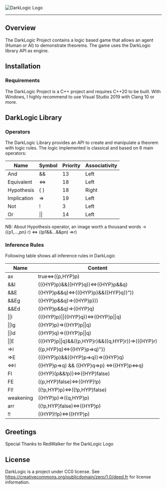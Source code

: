 ![DarkLogic Logo](https://github.com/BlackWalker01/DarkLogic/blob/master/DarkLogic/dk_logo.png)

--------------------------------------------------------------------------------

## Overview
The DarkLogic Project contains a logic based game that allows an agent (Human or AI) to 
demonstrate theorems. The game uses the DarkLogic library API as engine.

## Installation
### Requirements
The DarkLogic Project is a C++ project and requires C++20 to be built. 
With Windows, I highly recommend to use Visual Studio 2019 with Clang 10 or more.

## DarkLogic Library
### Operators
The DarkLogic Library provides an API to create and manipulate a theorem with logic rules.
The logic implemented is classical and based on 6 main operators:

| Name | Symbol | Priority | Associativity |
| ---- | --- | -- | - |
| And | && | 13 | Left |
| Equivalent | <=> | 18 | Left |
| Hypothesis | { } | 18 | Right |
| Implication | => | 19 | Left |
| Not | ! | 3 | Left |
| Or | \|\| | 14 | Left |

NB: 
About Hypothesis operator, an image worth a thousand words -> 
({p1,...,pn} r) <=> ((p1&&...&&pn) =>r)


### Inference Rules
Following table shows all inference rules in DarkLogic

| Name | Content |
| ---- | --- |
|ax | true<=>({p,HYP}p)|
|&&I| (({HYP}p)&&({HYP}q))<=>({HYP}p&&q)|
|&&E|({HYP}p&&q)<=>(({HYP}p)&&({HYP}q))"))|
|&&Eg|({HYP}p&&q)=>({HYP}p)))|
|&&Ed|({HYP}p&&q)=>({HYP}q)|
|\|\|I|(({HYP}p)\|\|({HYP}q))<=>({HYP}p\|\|q)|
|\|\|Ig|({HYP}p)=>({HYP}p\|\|q)|
|\|\|Id|({HYP}q)=>({HYP}p\|\|q)|
|\|\|E|(({HYP}p\|\|q)&&({p,HYP}r)&&({q,HYP}r))=>(({HYP}r)|
|=>I|({p,HYP}q)<=>({HYP}p=>q)"))|
|=>E|(({HYP}p)&&({HYP}p=>q))=>({HYP}q)|
|<=>I|({HYP}p=>q) && ({HYP}q=>p) <=>({HYP}p<=>q)|
|FI|({HYP}(p&&!p))<=>({HYP}false)|
|FE|({p,HYP}false)<=>({HYP}!p)|
|FI!|({!p,HYP}p)<=>({!p,HYP}false)|
|weakening|({HYP}p)=>({q,HYP}p)|
|arr|({!p,HYP}false)<=>({HYP}p)|
|!!|({HYP}!!p)<=>({HYP}p)|

## Greetings
Special Thanks to RedWalker for the DarkLogic Logo

## License
DarkLogic is a project under CC0 license. 
See https://creativecommons.org/publicdomain/zero/1.0/deed.fr for license information.